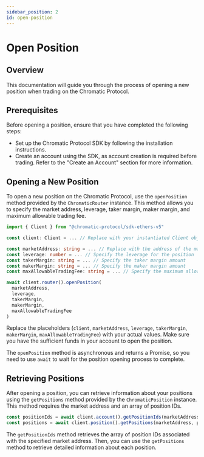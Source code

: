 ```yaml
---
sidebar_position: 2
id: open-position
---
```


# Open Position

## Overview

This documentation will guide you through the process of opening a new position when trading on the Chromatic Protocol.

## Prerequisites

Before opening a position, ensure that you have completed the following steps:

- Set up the Chromatic Protocol SDK by following the installation instructions.
- Create an account using the SDK, as account creation is required before trading. Refer to the "Create an Account" section for more information.

## Opening a New Position

To open a new position on the Chromatic Protocol, use the `openPosition` method provided by the `ChromaticRouter` instance. This method allows you to specify the market address, leverage, taker margin, maker margin, and maximum allowable trading fee.

```typescript
import { Client } from "@chromatic-protocol/sdk-ethers-v5"

const client: Client = ... // Replace with your instantiated Client object

const marketAddress: string = ... // Replace with the address of the market you want to trade on
const leverage: number = ... // Specify the leverage for the position
const takerMargin: string = ... // Specify the taker margin amount
const makerMargin: string = ... // Specify the maker margin amount
const maxAllowableTradingFee: string = ... // Specify the maximum allowable trading fee

await client.router().openPosition(
  marketAddress,
  leverage,
  takerMargin,
  makerMargin,
  maxAllowableTradingFee
)
```

Replace the placeholders (`client`, `marketAddress`, `leverage`, `takerMargin`, `makerMargin`, `maxAllowableTradingFee`) with your actual values. Make sure you have the sufficient funds in your account to open the position.

The `openPosition` method is asynchronous and returns a Promise, so you need to use `await` to wait for the position opening process to complete.

## Retrieving Positions

After opening a position, you can retrieve information about your positions using the `getPositions` method provided by the `ChromaticPosition` instance. This method requires the market address and an array of position IDs.

```typescript
const positionIds = await client.account().getPositionIds(marketAddress)
const positions = await client.position().getPositions(marketAddress, positionIds)
```

The `getPositionIds` method retrieves the array of position IDs associated with the specified market address. Then, you can use the `getPositions` method to retrieve detailed information about each position.
